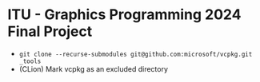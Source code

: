 # ITU - Graphics Programming 2024 Final Project

- `git clone --recurse-submodules git@github.com:microsoft/vcpkg.git _tools`
- (CLion) Mark vcpkg as an excluded directory